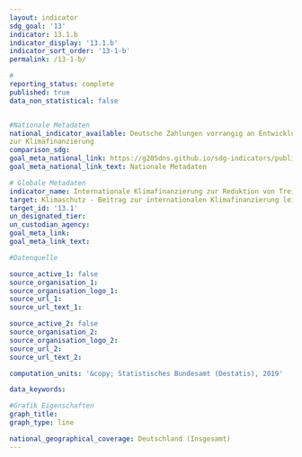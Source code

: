 ```yaml
---
layout: indicator                       
sdg_goal: '13'                       
indicator: 13.1.b                       
indicator_display: '13.1.b'                       
indicator_sort_order: '13-1-b'                       
permalink: /13-1-b/                       

#                       
reporting_status: complete                       
published: true                       
data_non_statistical: false                       


#Nationale Metadaten                       
national_indicator_available: Deutsche Zahlungen vorrangig an Entwicklungs- und Schwellenländer 
zur Klimafinanzierung                       
comparison_sdg:                       
goal_meta_national_link: https://g205dns.github.io/sdg-indicators/public/MetaDe/13.1.b.pdf
goal_meta_national_link_text: Nationale Metadaten                       

# Globale Metadaten                       
indicator_name: Internationale Klimafinanzierung zur Reduktion von Treibhausgasen und zur Anpassung an den Klimawandel                       
target: Klimaschutz - Beitrag zur internationalen Klimafinanzierung leisten                       
target_id: '13.1'                       
un_designated_tier:                        
un_custodian_agency:                        
goal_meta_link:                        
goal_meta_link_text:                        

#Datenquelle                       

source_active_1: false                       
source_organisation_1:                        
source_organisation_logo_1:                        
source_url_1:                        
source_url_text_1:                        

source_active_2: false                       
source_organisation_2:                        
source_organisation_logo_2:                        
source_url_2:                        
source_url_text_2:                        

computation_units: '&copy; Statistisches Bundesamt (Destatis), 2019'                       

data_keywords:                        

#Grafik Eigenschaften                       
graph_title:                        
graph_type: line                       

national_geographical_coverage: Deutschland (Insgesamt)
---
```


